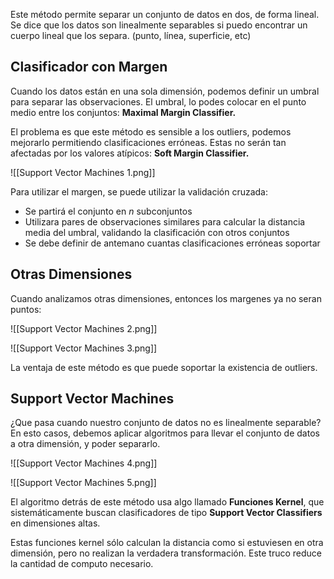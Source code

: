 Este método permite separar un conjunto de datos en dos, de forma lineal. Se dice que los datos son linealmente separables si puedo encontrar un cuerpo lineal que los separa. (punto, línea, superficie, etc)

## Clasificador con Margen

Cuando los datos están en una sola dimensión, podemos definir un umbral para separar las observaciones. El umbral, lo podes colocar en el punto medio entre los conjuntos: **Maximal Margin Classifier.**

El problema es que este método es sensible a los outliers, podemos mejorarlo permitiendo clasificaciones erróneas. Estas no serán tan afectadas por los valores atípicos: **Soft Margin Classifier.**

![[Support Vector Machines 1.png]]

Para utilizar el margen, se puede utilizar la validación cruzada:

- Se partirá el conjunto en $n$ subconjuntos
- Utilizara pares de observaciones similares para calcular la distancia media del umbral, validando la clasificación con otros conjuntos
- Se debe definir de antemano cuantas clasificaciones erróneas soportar

## Otras Dimensiones

Cuando analizamos otras dimensiones, entonces los margenes ya no seran puntos:

![[Support Vector Machines 2.png]]

![[Support Vector Machines 3.png]]

La ventaja de este método es que puede soportar la existencia de outliers.

## Support Vector Machines

¿Que pasa cuando nuestro conjunto de datos no es linealmente separable? En esto casos, debemos aplicar algoritmos para llevar el conjunto de datos a otra dimensión, y poder separarlo.

![[Support Vector Machines 4.png]]

![[Support Vector Machines 5.png]]

El algoritmo detrás de este método usa algo llamado **Funciones Kernel**, que sistemáticamente buscan clasificadores de tipo **Support Vector Classifiers** en dimensiones altas.

Estas funciones kernel sólo calculan la distancia como si estuviesen en otra dimensión, pero no realizan la verdadera transformación. Este truco reduce la cantidad de computo necesario.
